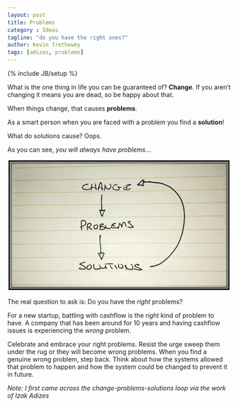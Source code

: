 ```yaml
---
layout: post
title: Problems
category : Ideas
tagline: "do you have the right ones?"
author: Kevin Trethewey
tags: [adizes, problems]
---
```

{% include JB/setup %}

What is the one thing in life you can be guaranteed of? **Change**. If you aren’t changing it means you are dead, so be happy about that.

When things change, that causes **problems**.

As a smart person when you are faced with a problem you find a **solution**!

What do solutions cause? Oops.

As you can see, *you will always have problems*...

![image](/assets/images/problem-loop.png)

The real question to ask is: Do you have the *right* problems?

For a new startup, battling with cashflow is the _right_ kind of problem to have. A company that has been around for 10 years and having cashflow issues is experiencing the _wrong_ problem.

Celebrate and embrace your right problems. Resist the urge sweep them under the rug or they will become wrong problems. When you find a genuine wrong problem, step back. Think about how the systems allowed that problem to happen and how the system could be changed to prevent it in future.

*Note: I first came across the change-problems-solutions loop via the work of Izak Adizes*